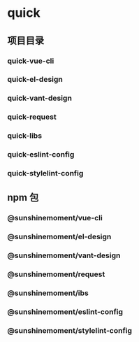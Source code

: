 # quick

## 项目目录

### quick-vue-cli

### quick-el-design

### quick-vant-design

### quick-request

### quick-libs

### quick-eslint-config

### quick-stylelint-config

## npm 包

### @sunshinemoment/vue-cli

### @sunshinemoment/el-design

### @sunshinemoment/vant-design

### @sunshinemoment/request

### @sunshinemoment/ibs

### @sunshinemoment/eslint-config

### @sunshinemoment/stylelint-config
